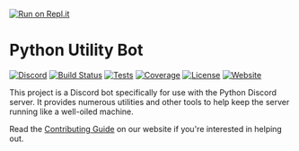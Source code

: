 [![Run on Repl.it](https://repl.it/badge/github/python-discord/bot)](https://repl.it/github/python-discord/bot)

# Python Utility Bot

[![Discord](https://img.shields.io/static/v1?label=Python%20Discord&logo=discord&message=%3E60k%20members&color=%237289DA&logoColor=white)](https://discord.gg/2B963hn)
[![Build Status](https://dev.azure.com/python-discord/Python%20Discord/_apis/build/status/Bot?branchName=master)](https://dev.azure.com/python-discord/Python%20Discord/_build/latest?definitionId=1&branchName=master)
[![Tests](https://img.shields.io/azure-devops/tests/python-discord/Python%20Discord/1?compact_message)](https://dev.azure.com/python-discord/Python%20Discord/_apis/build/status/Bot?branchName=master)
[![Coverage](https://img.shields.io/azure-devops/coverage/python-discord/Python%20Discord/1/master)](https://dev.azure.com/python-discord/Python%20Discord/_apis/build/status/Bot?branchName=master)
[![License](https://img.shields.io/github/license/python-discord/bot)](LICENSE)
[![Website](https://img.shields.io/badge/website-visit-brightgreen)](https://pythondiscord.com)

This project is a Discord bot specifically for use with the Python Discord server. It provides numerous utilities
and other tools to help keep the server running like a well-oiled machine.

Read the [Contributing Guide](https://pythondiscord.com/pages/contributing/bot/) on our website if you're interested in helping out.
